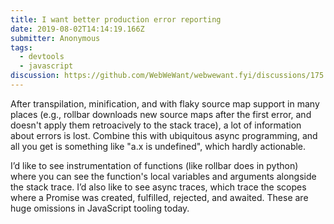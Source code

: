 ```yaml
---
title: I want better production error reporting
date: 2019-08-02T14:14:19.166Z
submitter: Anonymous
tags:
  - devtools
  - javascript
discussion: https://github.com/WebWeWant/webwewant.fyi/discussions/175
---
```


After transpilation, minification, and with flaky source map support in many places (e.g., rollbar downloads new source maps after the first error, and doesn't apply them retroacively to the stack trace), a lot of information about errors is lost. Combine this with ubiquitous async programming, and all you get is something like "a.x is undefined", which hardly actionable.

I’d like to see instrumentation of functions (like rollbar does in python) where you can see the function's local variables and arguments alongside the stack trace. I’d also like to see async traces, which trace the scopes where a Promise was created, fulfilled, rejected, and awaited. These are huge omissions in JavaScript tooling today.
